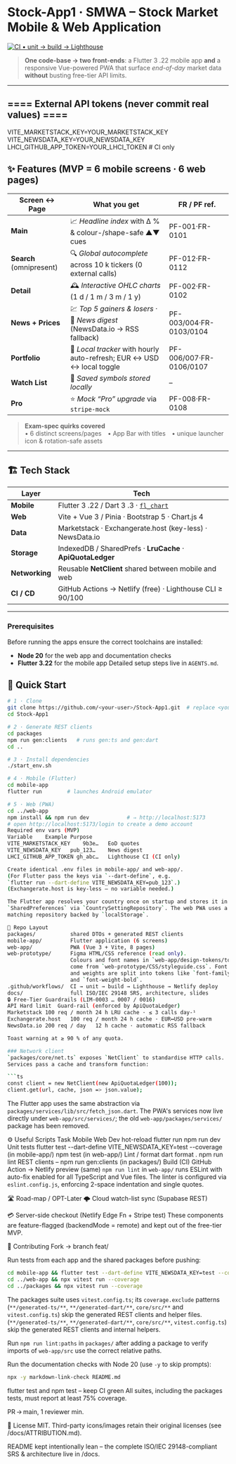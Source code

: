 # Stock-App1 · **SMWA – Stock Market Mobile & Web Application**

[![CI • unit → build → Lighthouse](https://img.shields.io/github/actions/workflow/status/IvanStarostin1984/Stock-App1/ci.yml?branch=main)](./.github/workflows/ci.yml)

> **One code-base → two front-ends**: a Flutter 3 .22 mobile app **and** a responsive Vue-powered PWA that surface *end-of-day* market data **without** busting free-tier API limits.

---
## ==== External API tokens (never commit real values) ====
VITE_MARKETSTACK_KEY=YOUR_MARKETSTACK_KEY
VITE_NEWSDATA_KEY=YOUR_NEWSDATA_KEY
LHCI_GITHUB_APP_TOKEN=YOUR_LHCI_TOKEN  # CI only

## ✨ Features (MVP = 6 mobile screens · 6 web pages)

| Screen ↔ Page | What you get | FR / PF ref. |
| ------------- | ------------ | ------------ |
| **Main** | 📈 *Headline index* with Δ % & colour-/shape-safe ▲▼ cues | PF-001·FR-0101 |
| **Search** (omnipresent) | 🔍 *Global autocomplete* across 10 k tickers (0 external calls) | PF-012·FR-0112 |
| **Detail** | 🕰 *Interactive OHLC charts* (1 d / 1 m / 3 m / 1 y) | PF-002·FR-0102 |
| **News + Prices** | 💹 *Top 5 gainers & losers* · 📰 *News digest* (NewsData.io → RSS fallback) | PF-003/004·FR-0103/0104 |
| **Portfolio** | 👜 *Local tracker* with hourly auto-refresh; EUR ↔ USD ↔ local toggle | PF-006/007·FR-0106/0107 |
| **Watch List** | 📝 *Saved symbols stored locally* | – |
| **Pro** | ⭐ *Mock “Pro” upgrade* via `stripe-mock` | PF-008·FR-0108 |

> **Exam-spec quirks covered**<br>
> • 6 distinct screens/pages • App Bar with titles • unique launcher icon & rotation-safe assets

---

## 🏗 Tech Stack

| Layer         | Tech                                                                         |
| ------------- | ---------------------------------------------------------------------------- |
| **Mobile**    | Flutter 3 .22 / Dart 3 .3 · [`fl_chart`](https://pub.dev/packages/fl_chart) |
| **Web**       | Vite + Vue 3 / Pinia · Bootstrap 5 · Chart.js 4                               |
| **Data**      | Marketstack · Exchangerate.host (key-less) · NewsData.io                      |
| **Storage**   | IndexedDB / SharedPrefs · **LruCache** · **ApiQuotaLedger**                   |
| **Networking**| Reusable **NetClient** shared between mobile and web |
| **CI / CD**   | GitHub Actions → Netlify (free) · Lighthouse CLI ≥ 90/100                    |

---

### Prerequisites
Before running the apps ensure the correct toolchains are installed:
* **Node 20** for the web app and documentation checks
* **Flutter 3.22** for the mobile app
Detailed setup steps live in `AGENTS.md`.

## 🚚 Quick Start

```bash
# 1 · Clone
git clone https://github.com/<your-user>/Stock-App1.git  # replace <your-user> with your GitHub username
cd Stock-App1

# 2 · Generate REST clients
cd packages
npm run gen:clients   # runs gen:ts and gen:dart
cd ..

# 3 · Install dependencies
./start_env.sh

# 4 · Mobile (Flutter)
cd mobile-app
flutter run        # launches Android emulator

# 5 · Web (PWA)
cd ../web-app
npm install && npm run dev            # ⇒ http://localhost:5173
# open http://localhost:5173/login to create a demo account
Required env vars (MVP)
Variable	Example	Purpose
VITE_MARKETSTACK_KEY	9b3e…	EoD quotes
VITE_NEWSDATA_KEY	pub_123…	News digest
LHCI_GITHUB_APP_TOKEN gh_abc…   Lighthouse CI (CI only)

Create identical .env files in mobile-app/ and web-app/.
(For Flutter pass the keys via `--dart-define`, e.g.
`flutter run --dart-define VITE_NEWSDATA_KEY=pub_123`.)
(Exchangerate.host is key-less – no variable needed.)

The Flutter app resolves your country once on startup and stores it in
`SharedPreferences` via `CountrySettingRepository`. The web PWA uses a
matching repository backed by `localStorage`.

📂 Repo Layout
packages/           shared DTOs + generated REST clients
mobile-app/         Flutter application (6 screens)
web-app/            PWA (Vue 3 + Vite, 8 pages)
web-prototype/      Figma HTML/CSS reference (read only).
                    Colours and font names in `web-app/design-tokens/tokens.json`
                    come from `web-prototype/CSS/styleguide.css`. Font families
                    and weights are split into tokens like `font-family-sf_pro_display`
                    and `font-weight-bold`.
.github/workflows/  CI → unit → build → Lighthouse → Netlify deploy
docs/               full ISO/IEC 29148 SRS, architecture, slides
🔒 Free-Tier Guardrails (LIM-0003 … 0007 / 0016)
API	Hard limit	Guard-rail (enforced by ApiQuotaLedger)
Marketstack	100 req / month	24 h LRU cache · ≤ 3 calls day-¹
Exchangerate.host	100 req / month	24 h cache · EUR↔USD pre-warm
NewsData.io	200 req / day	12 h cache · automatic RSS fallback

Toast warning at ≥ 90 % of any quota.

### Network client
`packages/core/net.ts` exposes `NetClient` to standardise HTTP calls.
Services pass a cache and transform function:

```ts
const client = new NetClient(new ApiQuotaLedger(100));
client.get(url, cache, json => json.value);
```
The Flutter app uses the same abstraction via `packages/services/lib/src/fetch_json.dart`.
The PWA's services now live directly under `web-app/src/services/`; the old
`web-app/packages/services/` package has been removed.

⚙️ Useful Scripts
Task	Mobile	Web
Dev hot-reload	flutter run	npm run dev
Unit tests      flutter test --dart-define VITE_NEWSDATA_KEY=test --coverage (in mobile-app/)    npm test (in web-app/)
Lint / format	dart format .	npm run lint
REST clients    –               npm run gen:clients (in packages/)
Build (CI)	GitHub Action → Netlify preview	(same)
`npm run lint` in `web-app/` runs ESLint with auto-fix enabled for all TypeScript and Vue files. The linter is configured via `eslint.config.js`, enforcing 2-space indentation and single quotes.

🛣 Road-map / OPT-Later
🌩 Cloud watch-list sync (Supabase REST)

💳 Server-side checkout (Netlify Edge Fn + Stripe test)
These components are feature-flagged (backendMode = remote) and kept out of the free-tier MVP.

🤝 Contributing
Fork → branch feat/<topic>

Run tests from each app and the shared packages before pushing:
```bash
cd mobile-app && flutter test --dart-define VITE_NEWSDATA_KEY=test --coverage
cd ../web-app && npx vitest run --coverage
cd ../packages && npx vitest run --coverage
```
The packages suite uses `vitest.config.ts`; its `coverage.exclude` patterns
(`**/generated-ts/**`, `**/generated-dart/**`, `core/src/**` and
`vitest.config.ts`) skip the generated REST clients and helper files.
(`**/generated-ts/**`, `**/generated-dart/**`, `core/src/**`, `vitest.config.ts`)
skip the generated REST clients and internal helpers.

Run `npm run lint:paths` in `packages/` after adding a package to verify
imports of `web-app/src` use the correct relative paths.

Run the documentation checks with Node 20 (use `-y` to skip prompts):
```bash
npx -y markdown-link-check README.md
```

flutter test and npm test – keep CI green
All suites, including the packages tests, must report at least 75% coverage.

PR → main, 1 reviewer min.

📜 License
MIT. Third-party icons/images retain their original licenses (see /docs/ATTRIBUTION.md).

README kept intentionally lean – the complete ISO/IEC 29148-compliant SRS & architecture live in /docs.
